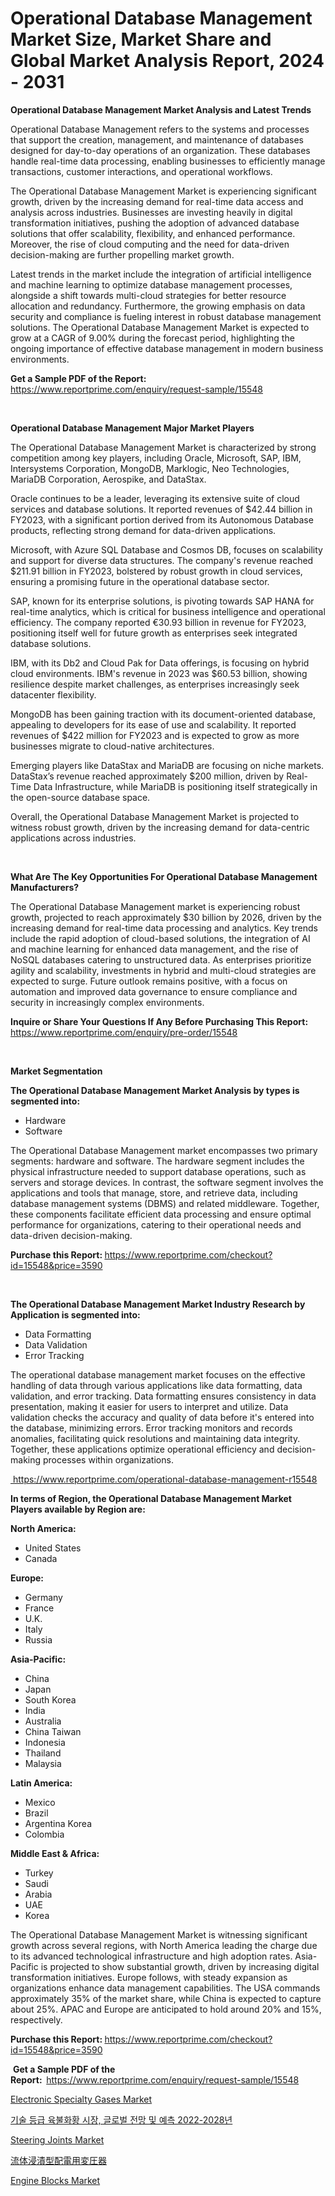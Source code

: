 <p><h1>Operational Database Management Market Size, Market Share and Global Market Analysis Report, 2024 - 2031</h1></p><p><strong>Operational Database Management Market Analysis and Latest Trends</strong></p>
<p><p>Operational Database Management refers to the systems and processes that support the creation, management, and maintenance of databases designed for day-to-day operations of an organization. These databases handle real-time data processing, enabling businesses to efficiently manage transactions, customer interactions, and operational workflows.</p><p>The Operational Database Management Market is experiencing significant growth, driven by the increasing demand for real-time data access and analysis across industries. Businesses are investing heavily in digital transformation initiatives, pushing the adoption of advanced database solutions that offer scalability, flexibility, and enhanced performance. Moreover, the rise of cloud computing and the need for data-driven decision-making are further propelling market growth.</p><p>Latest trends in the market include the integration of artificial intelligence and machine learning to optimize database management processes, alongside a shift towards multi-cloud strategies for better resource allocation and redundancy. Furthermore, the growing emphasis on data security and compliance is fueling interest in robust database management solutions. The Operational Database Management Market is expected to grow at a CAGR of 9.00% during the forecast period, highlighting the ongoing importance of effective database management in modern business environments.</p></p>
<p><strong>Get a Sample PDF of the Report:&nbsp;</strong> <a href="https://www.reportprime.com/enquiry/request-sample/15548">https://www.reportprime.com/enquiry/request-sample/15548</a></p>
<p>&nbsp;</p>
<p><strong>Operational Database Management Major Market Players</strong></p>
<p><p>The Operational Database Management Market is characterized by strong competition among key players, including Oracle, Microsoft, SAP, IBM, Intersystems Corporation, MongoDB, Marklogic, Neo Technologies, MariaDB Corporation, Aerospike, and DataStax. </p><p>Oracle continues to be a leader, leveraging its extensive suite of cloud services and database solutions. It reported revenues of $42.44 billion in FY2023, with a significant portion derived from its Autonomous Database products, reflecting strong demand for data-driven applications.</p><p>Microsoft, with Azure SQL Database and Cosmos DB, focuses on scalability and support for diverse data structures. The company's revenue reached $211.91 billion in FY2023, bolstered by robust growth in cloud services, ensuring a promising future in the operational database sector.</p><p>SAP, known for its enterprise solutions, is pivoting towards SAP HANA for real-time analytics, which is critical for business intelligence and operational efficiency. The company reported €30.93 billion in revenue for FY2023, positioning itself well for future growth as enterprises seek integrated database solutions.</p><p>IBM, with its Db2 and Cloud Pak for Data offerings, is focusing on hybrid cloud environments. IBM's revenue in 2023 was $60.53 billion, showing resilience despite market challenges, as enterprises increasingly seek datacenter flexibility.</p><p>MongoDB has been gaining traction with its document-oriented database, appealing to developers for its ease of use and scalability. It reported revenues of $422 million for FY2023 and is expected to grow as more businesses migrate to cloud-native architectures.</p><p>Emerging players like DataStax and MariaDB are focusing on niche markets. DataStax’s revenue reached approximately $200 million, driven by Real-Time Data Infrastructure, while MariaDB is positioning itself strategically in the open-source database space.</p><p>Overall, the Operational Database Management Market is projected to witness robust growth, driven by the increasing demand for data-centric applications across industries.</p></p>
<p>&nbsp;</p>
<p><strong>What Are The Key Opportunities For Operational Database Management Manufacturers?</strong></p>
<p><p>The Operational Database Management market is experiencing robust growth, projected to reach approximately $30 billion by 2026, driven by the increasing demand for real-time data processing and analytics. Key trends include the rapid adoption of cloud-based solutions, the integration of AI and machine learning for enhanced data management, and the rise of NoSQL databases catering to unstructured data. As enterprises prioritize agility and scalability, investments in hybrid and multi-cloud strategies are expected to surge. Future outlook remains positive, with a focus on automation and improved data governance to ensure compliance and security in increasingly complex environments.</p></p>
<p><strong>Inquire or Share Your Questions If Any Before Purchasing This Report:</strong> <a href="https://www.reportprime.com/enquiry/pre-order/15548">https://www.reportprime.com/enquiry/pre-order/15548</a></p>
<p>&nbsp;</p>
<p><strong>Market Segmentation</strong></p>
<p><strong>The Operational Database Management Market Analysis by types is segmented into:</strong></p>
<p><ul><li>Hardware</li><li>Software</li></ul></p>
<p><p>The Operational Database Management market encompasses two primary segments: hardware and software. The hardware segment includes the physical infrastructure needed to support database operations, such as servers and storage devices. In contrast, the software segment involves the applications and tools that manage, store, and retrieve data, including database management systems (DBMS) and related middleware. Together, these components facilitate efficient data processing and ensure optimal performance for organizations, catering to their operational needs and data-driven decision-making.</p></p>
<p><strong>Purchase this Report:&nbsp;</strong><a href="https://www.reportprime.com/checkout?id=15548&price=3590">https://www.reportprime.com/checkout?id=15548&price=3590</a></p>
<p>&nbsp;</p>
<p><strong>The Operational Database Management Market Industry Research by Application is segmented into:</strong></p>
<p><ul><li>Data Formatting</li><li>Data Validation</li><li>Error Tracking</li></ul></p>
<p><p>The operational database management market focuses on the effective handling of data through various applications like data formatting, data validation, and error tracking. Data formatting ensures consistency in data presentation, making it easier for users to interpret and utilize. Data validation checks the accuracy and quality of data before it's entered into the database, minimizing errors. Error tracking monitors and records anomalies, facilitating quick resolutions and maintaining data integrity. Together, these applications optimize operational efficiency and decision-making processes within organizations.</p></p>
<p><a href="https://www.reportprime.com/operational-database-management-r15548">&nbsp;https://www.reportprime.com/operational-database-management-r15548</a></p>
<p><strong>In terms of Region, the Operational Database Management Market Players available by Region are:</strong></p>
<p>
    <p> <strong> North America: </strong>
        <ul>
            <li>United States</li>
            <li>Canada</li>
        </ul>
        </p> 
    <p> <strong> Europe: </strong>
        <ul>
            <li>Germany</li>
            <li>France</li>
            <li>U.K.</li>
            <li>Italy</li>
            <li>Russia</li>
        </ul>
        </p> 
    <p> <strong> Asia-Pacific: </strong>
        <ul>
            <li>China</li>
            <li>Japan</li>
            <li>South Korea</li>
            <li>India</li>
            <li>Australia</li>
            <li>China Taiwan</li>
            <li>Indonesia</li>
            <li>Thailand</li>
            <li>Malaysia</li>
        </ul>
        </p> 
    <p> <strong> Latin America: </strong>
        <ul>
            <li>Mexico</li>
            <li>Brazil</li>
            <li>Argentina Korea</li>
            <li>Colombia</li>
        </ul>
        </p> 
    <p> <strong> Middle East & Africa: </strong>
        <ul>
            <li>Turkey</li>
            <li>Saudi</li>
            <li>Arabia</li>
            <li>UAE</li>
            <li>Korea</li>
        </ul>
    </p>
    </p>
<p><p>The Operational Database Management Market is witnessing significant growth across several regions, with North America leading the charge due to its advanced technological infrastructure and high adoption rates. Asia-Pacific is projected to show substantial growth, driven by increasing digital transformation initiatives. Europe follows, with steady expansion as organizations enhance data management capabilities. The USA commands approximately 35% of the market share, while China is expected to capture about 25%. APAC and Europe are anticipated to hold around 20% and 15%, respectively.</p></p>
<p><strong>Purchase this Report: </strong><a href="https://www.reportprime.com/checkout?id=15548&price=3590">https://www.reportprime.com/checkout?id=15548&price=3590</a></p>
<p>&nbsp;<strong>Get a Sample PDF of the Report:&nbsp;&nbsp;</strong><a href="https://www.reportprime.com/enquiry/request-sample/15548">https://www.reportprime.com/enquiry/request-sample/15548</a></p>
<p><strong></strong></p>
<p><p><a href="https://medium.com/@sofie-mulder/the-global-electronic-specialty-gases-market-identifies-drivers-restraints-opportunities-and-d52490dd0ced">Electronic Specialty Gases Market</a></p><p><a href="https://medium.com/@percyhagernes9778/technical-grade-sulfur-hexafluoride-market-global-outlook-and-forecast-2022-2028-market-%EC%9D%98-%EA%B8%80%EB%A1%9C%EB%B2%8C-%EC%8B%9C%EC%9E%A5-f5fcc6711978">기술 등급 육불화황 시장, 글로벌 전망 및 예측 2022-2028년</a></p><p><a href="https://issuu.com/reportprime-2/docs/steering-joints-market-size-2030.pp_ff3c6eed2d6f47">Steering Joints Market</a></p><p><a href="https://medium.com/@nickolej2mc/fluid-immersed-distribution-transformers-9e0c856aa14d">流体浸漬型配電用変圧器</a></p><p><a href="https://issuu.com/reportprime-2/docs/engine-blocks-market-size-2030.pptx_3b0c3297c61d6b">Engine Blocks Market</a></p></p>